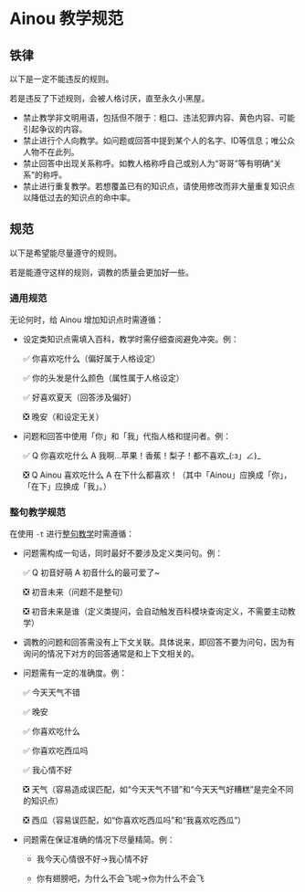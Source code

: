# Ainou 教学规范

## 铁律

以下是一定不能违反的规则。

若是违反了下述规则，会被人格讨厌，直至永久小黑屋。

* 禁止教学非文明用语，包括但不限于：粗口、违法犯罪内容、黄色内容、可能引起争议的内容。
* 禁止进行个人向教学。如问题或回答中提到某个人的名字、ID等信息；唯公众人物不在此列。
* 禁止回答中出现关系称呼。如教人格称呼自己或别人为“哥哥”等有明确“关系”的称呼。
* 禁止进行重复教学。若想覆盖已有的知识点，请使用修改而非大量重复知识点以降低过去的知识点的命中率。

## 规范

以下是希望能尽量遵守的规则。

若是能遵守这样的规则，调教的质量会更加好一些。

### 通用规范

无论何时，给 Ainou 增加知识点时需遵循：

* 设定类知识点需填入百科，教学时需仔细查阅避免冲突。例：

    ✅ 你喜欢吃什么（偏好属于人格设定）

    ✅ 你的头发是什么颜色（属性属于人格设定）

    ✅ 好喜欢夏天（回答涉及偏好）

    ❎ 晚安（和设定无关）

* 问题和回答中使用「你」和「我」代指人格和提问者。例：

    ✅ Q 你喜欢吃什么 A 我啊…苹果！香蕉！梨子！都不喜欢_(:з」∠)_

    ❎ Q Ainou 喜欢吃什么 A 在下什么都喜欢！（其中「Ainou」应换成「你」，「在下」应换成「我」。）

### 整句教学规范

在使用 `-t` 进行[整句教学](../modules/teach.md)时需遵循：


* 问题需构成一句话，同时最好不要涉及定义类问句。例：

    ✅ Q 初音好萌 A 初音什么的最可爱了~

    ❎ 初音未来（问题不是整句）

    ❎ 初音未来是谁（定义类提问，会自动触发百科模块查询定义，不需要主动教学）

* 调教的问题和回答需没有上下文关联。具体说来，即回答不要为问句，因为有询问的情况下对方的回答通常是和上下文相关的。

* 问题需有一定的准确度。例：

    ✅ 今天天气不错

    ✅ 晚安

    ✅ 你喜欢吃什么

    ✅ 你喜欢吃西瓜吗

    ✅ 我心情不好

    ❎ 天气（容易造成误匹配，如“今天天气不错”和“今天天气好糟糕”是完全不同的知识点）

    ❎ 西瓜（容易误匹配，如“你喜欢吃西瓜吗”和“我喜欢吃西瓜”）

* 问题需在保证准确的情况下尽量精简。例：

    - 我今天心情很不好→我心情不好

    - 你有翅膀吧，为什么不会飞呢→你为什么不会飞